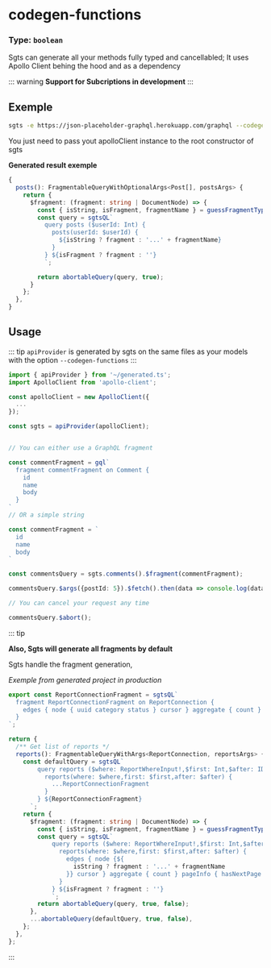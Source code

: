 # codegen-functions

### Type: `boolean`

Sgts can generate all your methods fully typed and cancellabled;
It uses Apollo Client behing the hood and as a dependency

::: warning
**Support for Subcriptions in development**
:::

## Exemple

```bash
sgts -e https://json-placeholder-graphql.herokuapp.com/graphql --codegen-functions
```

You just need to pass yout apolloClient instance to the root constructor of sgts

**Generated result exemple**

```typescript
{
  posts(): FragmentableQueryWithOptionalArgs<Post[], postsArgs> {
    return {
      $fragment: (fragment: string | DocumentNode) => {
        const { isString, isFragment, fragmentName } = guessFragmentType(fragment);
        const query = sgtsQL`
          query posts ($userId: Int) {
            posts(userId: $userId) {
              ${isString ? fragment : '...' + fragmentName}
            }
          } ${isFragment ? fragment : ''}
          `;

        return abortableQuery(query, true);
      }
    };
  },
}
```

## Usage

::: tip
`apiProvider` is generated by sgts on the same files as your models with the option `--codegen-functions`
:::

```ts
import { apiProvider } from '~/generated.ts';
import ApolloClient from 'apollo-client';

const apolloClient = new ApolloClient({
  ...
});

const sgts = apiProvider(apolloClient);


// You can either use a GraphQL fragment

const commentFragment = gql`
  fragment commentFragment on Comment {
    id
    name
    body
  }
`
// OR a simple string

const commentFragment = `
  id
  name
  body
`

const commentsQuery = sgts.comments().$fragment(commentFragment);

commentsQuery.$args({postId: 5}).$fetch().then(data => console.log(data))

// You can cancel your request any time

commentsQuery.$abort();
```

::: tip

**Also, Sgts will generate all fragments by default**

Sgts handle the fragment generation,

_Exemple from generated project in production_

```typescript
export const ReportConnectionFragment = sgtsQL` 
  fragment ReportConnectionFragment on ReportConnection {
    edges { node { uuid category status } cursor } aggregate { count } pageInfo { hasNextPage hasPreviousPage startCursor endCursor } 
  }
`;

return {
  /** Get list of reports */
  reports(): FragmentableQueryWithArgs<ReportConnection, reportsArgs> {
    const defaultQuery = sgtsQL`
        query reports ($where: ReportWhereInput!,$first: Int,$after: ID) {
          reports(where: $where,first: $first,after: $after) {
            ...ReportConnectionFragment
          }
        } ${ReportConnectionFragment}
      `;
    return {
      $fragment: (fragment: string | DocumentNode) => {
        const { isString, isFragment, fragmentName } = guessFragmentType(fragment);
        const query = sgtsQL`
            query reports ($where: ReportWhereInput!,$first: Int,$after: ID) {
              reports(where: $where,first: $first,after: $after) {
                edges { node {${
                  isString ? fragment : '...' + fragmentName
                }} cursor } aggregate { count } pageInfo { hasNextPage hasPreviousPage startCursor endCursor } 
              }
            } ${isFragment ? fragment : ''}
            `;
        return abortableQuery(query, true, false);
      },
      ...abortableQuery(defaultQuery, true, false),
    };
  },
};
```

:::
